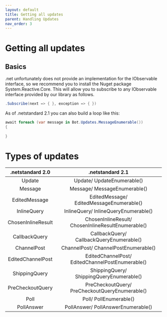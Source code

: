 ```yaml
---
layout: default
title: Getting all updates
parent: Handling Updates
nav_order: 3
---
```


# Getting all updates

## Basics
.net unfortunately does not provide an implementation for the IObservable interface, so we recommend you to install the Nuget package System.Reactive.Core. This will allow you to subscribe to any IObservable interface provided by our library as follows.

``` csharp
.Subscribe(next => { }, exception => { })
```

As of .netstandard 2.1 you can also build a loop like this:
``` csharp
await foreach (var message in Bot.Updates.MessageEnumerable())
{
    
}
```
# Types of updates


| .netstandard 2.0   | .netstandard 2.1                                   |
|:-:|:-:|
| Update             | Update/ UpdateEnumerable()                         |
| Message            | Message/ MessageEnumerable()                       |
| EditedMessage      | EditedMessage/ EditedMessageEnumerable()           |
| InlineQuery        | InlineQuery/ InlineQueryEnumerable()               |
| ChosenInlineResult | ChosenInlineResult/ ChosenInlineResultEnumerable() |
| CallbackQuery      | CallbackQuery/ CallbackQueryEnumerable()           |
| ChannelPost        | ChannelPost/ ChannelPostEnumerable()               |
| EditedChannelPost  | EditedChannelPost/ EditedChannelPostEnumerable()   |
| ShippingQuery      | ShippingQuery/ ShippingQueryEnumerable()           |
| PreCheckoutQuery   | PreCheckoutQuery/ PreCheckoutQueryEnumerable()     |
| Poll               | Poll/ PollEnumerable()                             |
| PollAnswer         | PollAnswer/ PollAnswerEnumerable()                 |